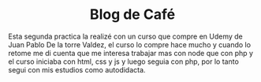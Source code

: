 <h1 align="center">
  Blog de Café
</h1>

Esta segunda practica la realizé con un curso que compre en Udemy de Juan Pablo De la torre Valdez, el curso lo compre hace mucho y cuando lo retome me di cuenta que me interesa trabajar mas con node que con php y el curso iniciaba con html, css y js y luego seguia con php, por lo tanto segui con mis estudios como autodidacta.

